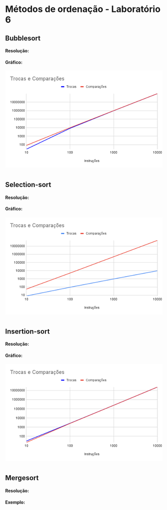 # Métodos de ordenação  - Laboratório 6

## Bubblesort

#### Resolução:

#### Gráfico:

![Laboratorio 6 - BubbleSort](/relatorio/Imagens/Laboratorio6/bubblesortGrafico.png)

#

## Selection-sort

#### Resolução:

#### Gráfico:

![Laboratorio 6 - SelectionSort](/relatorio/Imagens/Laboratorio6/selectionsortGrafico.png)

#

## Insertion-sort

#### Resolução:

#### Gráfico:

![Laboratorio 6 - InsertionSor](/relatorio/Imagens/Laboratorio6/insertionsortGrafico.png)

#

## Mergesort

#### Resolução:

#### Exemplo:

